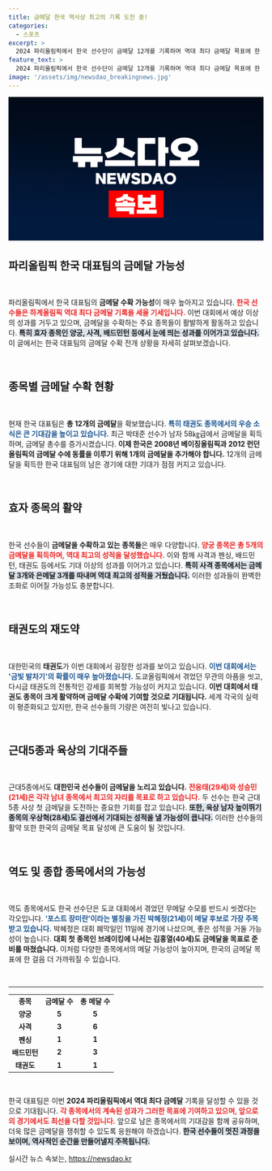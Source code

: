 ```yaml
---
title: 금메달 한국 역사상 최고의 기록 도전 중!
categories:
  - 스포츠
excerpt: >
  2024 파리올림픽에서 한국 선수단이 금메달 12개를 기록하며 역대 최다 금메달 목표에 한 발짝 다가섰습니다. 태권도와 근대5종에서의 메달 기대감이 고조되는 가운데, 사격과 양궁에서도 눈부신 성과를 이어가고 있습니다. 과연 한국은 새로운 기록을 세울 수 있을까요?
feature_text: >
  2024 파리올림픽에서 한국 선수단이 금메달 12개를 기록하며 역대 최다 금메달 목표에 한 발짝 다가섰습니다. 태권도와 근대5종에서의 메달 기대감이 고조되는 가운데, 사격과 양궁에서도 눈부신 성과를 이어가고 있습니다. 과연 한국은 새로운 기록을 세울 수 있을까요?
image: '/assets/img/newsdao_breakingnews.jpg'
---
```


<p><img src="/assets/img/newsdao_breakingnews.jpg" alt="ranknews 속보" /></p>

<h2 data-ke-size="size26">파리올림픽 한국 대표팀의 금메달 가능성</h2>

<p data-ke-size="size16">&nbsp;</p>

<p>파리올림픽에서 한국 대표팀의 <strong>금메달 수확 가능성</strong>이 매우 높아지고 있습니다. <b><span style="color: #ee2323;">한국 선수들은 하계올림픽 역대 최다 금메달 기록을 세울 기세입니다.</span></b> 이번 대회에서 예상 이상의 성과를 거두고 있으며, 금메달을 수확하는 주요 종목들이 활발하게 활동하고 있습니다. <b><span style="background-color: #21538527;">특히 효자 종목인 양궁, 사격, 배드민턴 등에서 눈에 띄는 성과를 이어가고 있습니다.</span></b> 이 글에서는 한국 대표팀의 금메달 수확 전개 상황을 자세히 살펴보겠습니다.</p>

<p data-ke-size="size16">&nbsp;</p>

<h2 data-ke-size="size26">종목별 금메달 수확 현황</h2>

<p data-ke-size="size16">&nbsp;</p>

<p>현재 한국 대표팀은 <strong>총 12개의 금메달</strong>을 확보했습니다. <b><span style="color: #1a5490;">특히 태권도 종목에서의 우승 소식은 큰 기대감을 높이고 있습니다.</span></b> 최근 박태준 선수가 남자 58㎏급에서 금메달을 획득하며, 금메달 총수를 증가시켰습니다. <b><span style="ee2323;">이제 한국은 2008년 베이징올림픽과 2012 런던올림픽의 금메달 수에 동률을 이루기 위해 1개의 금메달을 추가해야 합니다.</span></b> 12개의 금메달을 획득한 한국 대표팀의 남은 경기에 대한 기대가 점점 커지고 있습니다.</p>

<p data-ke-size="size16">&nbsp;</p>

<h2 data-ke-size="size26">효자 종목의 활약</h2>

<p data-ke-size="size16">&nbsp;</p>

<p>한국 선수들이 <strong>금메달을 수확하고 있는 종목들</strong>은 매우 다양합니다. <b><span style="color: #ee2323;">양궁 종목은 총 5개의 금메달을 획득하며, 역대 최고의 성적을 달성했습니다.</span></b> 이와 함께 사격과 펜싱, 배드민턴, 태권도 등에서도 기대 이상의 성과를 이어가고 있습니다. <b><span style="background-color: #21538527;">특히 사격 종목에서는 금메달 3개와 은메달 3개를 따내며 역대 최고의 성적을 거뒀습니다.</span></b> 이러한 성과들이 완벽한 조화로 이어질 가능성도 충분합니다.</p>

<p data-ke-size="size16">&nbsp;</p>

<h2 data-ke-size="size26">태권도의 재도약</h2>

<p data-ke-size="size16">&nbsp;</p>

<p>대한민국의 <strong>태권도</strong>가 이번 대회에서 굉장한 성과를 보이고 있습니다. <b><span style="color: #1a5490;">이번 대회에서는 '금빛 발차기'의 확률이 매우 높아졌습니다.</span></b> 도쿄올림픽에서 겪었던 무관의 아픔을 씻고, 다시금 태권도의 전통적인 강세를 회복할 가능성이 커지고 있습니다. <b><span style="ee2323;">이번 대회에서 태권도 종목이 크게 활약하며 금메달 수확에 기여할 것으로 기대됩니다.</span></b> 세계 각국의 실력이 평준화되고 있지만, 한국 선수들의 기량은 여전히 빛나고 있습니다.</p>

<p data-ke-size="size16">&nbsp;</p>

<h2 data-ke-size="size26">근대5종과 육상의 기대주들</h2>

<p data-ke-size="size16">&nbsp;</p>

<p>근대5종에서도 <strong>대한민국 선수들이 금메달을 노리고 있습니다.</strong> <b><span style="color: #ee2323;">전웅태(29세)와 성승민(21세)은 각각 남녀 종목에서 최고의 자리를 목표로 하고 있습니다.</span></b> 두 선수는 한국 근대5종 사상 첫 금메달을 도전하는 중요한 기회를 잡고 있습니다. <b><span style="background-color: #21538527;">또한, 육상 남자 높이뛰기 종목의 우상혁(28세)도 결선에서 기대되는 성적을 낼 가능성이 큽니다.</span></b> 이러한 선수들의 활약 또한 한국의 금메달 목표 달성에 큰 도움이 될 것입니다.</p>

<p data-ke-size="size16">&nbsp;</p>

<h2 data-ke-size="size26">역도 및 종합 종목에서의 가능성</h2>

<p data-ke-size="size16">&nbsp;</p>

<p>역도 종목에서도 한국 선수단은 도쿄 대회에서 겪었던 무메달 수모를 반드시 씻겠다는 각오입니다. <b><span style="color: #1a5490;">‘포스트 장미란’이라는 별칭을 가진 박혜정(21세)이 메달 후보로 가장 주목받고 있습니다.</span></b> 박혜정은 대회 폐막일인 11일에 경기에 나섰으며, 좋은 성적을 거둘 가능성이 높습니다. <b><span style="ee2323;">대회 첫 종목인 브레이킹에 나서는 김홍열(40세)도 금메달을 목표로 준비를 마쳤습니다.</span></b> 이처럼 다양한 종목에서의 메달 가능성이 높아지며, 한국의 금메달 목표에 한 걸음 더 가까워질 수 있습니다.</p>

<p data-ke-size="size16">&nbsp;</p>

<hr>

<table>
<tr>
<td style="text-align: center; height: 17px;"><b>종목</b></td>
<td style="text-align: center; height: 17px;"><b>금메달 수</b></td>
<td style="text-align: center; height: 17px;"><b>총 메달 수</b></td>
</tr>
<tr>
<td style="text-align: center; height: 17px;"><b>양궁</b></td>
<td style="text-align: center; height: 17px;"><b>5</b></td>
<td style="text-align: center; height: 17px;"><b>5</b></td>
</tr>
<tr>
<td style="text-align: center; height: 17px;"><b>사격</b></td>
<td style="text-align: center; height: 17px;"><b>3</b></td>
<td style="text-align: center; height: 17px;"><b>6</b></td>
</tr>
<tr>
<td style="text-align: center; height: 17px;"><b>펜싱</b></td>
<td style="text-align: center; height: 17px;"><b>1</b></td>
<td style="text-align: center; height: 17px;"><b>1</b></td>
</tr>
<tr>
<td style="text-align: center; height: 17px;"><b>배드민턴</b></td>
<td style="text-align: center; height: 17px;"><b>2</b></td>
<td style="text-align: center; height: 17px;"><b>3</b></td>
</tr>
<tr>
<td style="text-align: center; height: 17px;"><b>태권도</b></td>
<td style="text-align: center; height: 17px;"><b>1</b></td>
<td style="text-align: center; height: 17px;"><b>1</b></td>
</tr>
</table>

<p data-ke-size="size16">&nbsp;</p>

<p>한국 대표팀은 이번 <strong>2024 파리올림픽에서 역대 최다 금메달</strong> 기록을 달성할 수 있을 것으로 기대됩니다. <b><span style="color: #ee2323;">각 종목에서의 계속된 성과가 그러한 목표에 기여하고 있으며, 앞으로의 경기에서도 최선을 다할 것입니다.</span></b> 앞으로 남은 종목에서의 기대감을 함께 공유하며, 더욱 많은 금메달을 쟁취할 수 있도록 응원해야 하겠습니다. <b><span style="background-color: #21538527;">한국 선수들이 멋진 과정을 보이며, 역사적인 순간을 만들어낼지 주목됩니다.</span></b></p>
실시간 뉴스 속보는, <a href="https://newsdao.kr" rel="dofollow">https://newsdao.kr</a>


